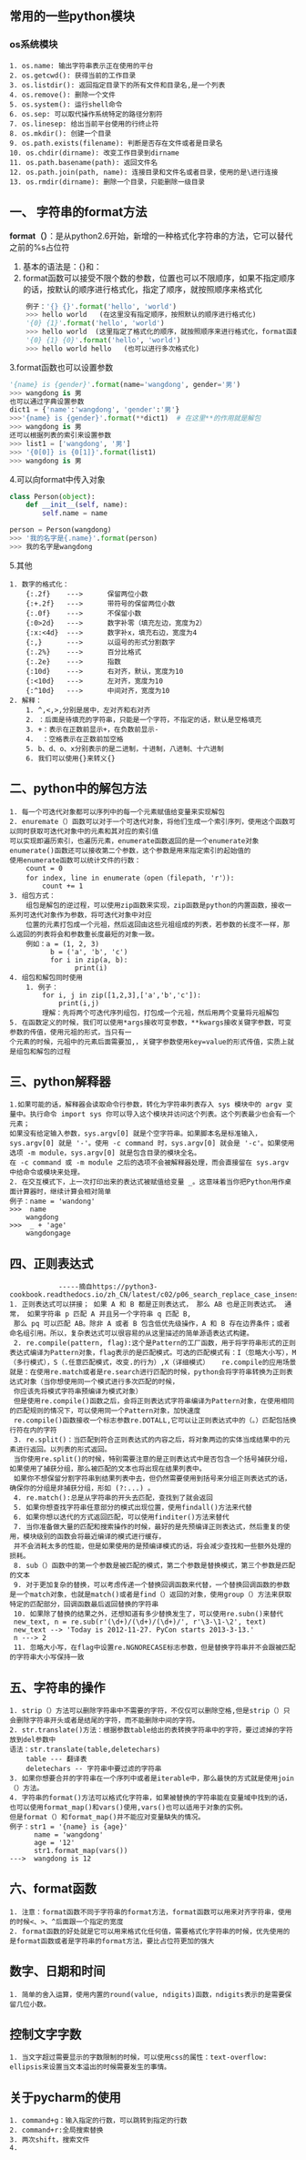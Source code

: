 ## 常用的一些python模块
### os系统模块
	1. os.name: 输出字符串表示正在使用的平台
	2. os.getcwd(): 获得当前的工作目录
	3. os.listdir(): 返回指定目录下的所有文件和目录名,是一个列表
	4. os.remove(): 删除一个文件
	5. os.system(): 运行shell命令
	6. os.sep: 可以取代操作系统特定的路径分割符
	7. os.linesep: 给出当前平台使用的行终止符
	8. os.mkdir(): 创建一个目录
	9. os.path.exists(filename): 判断是否存在文件或者是目录名
	10. os.chdir(dirname): 改变工作目录到dirname
	11. os.path.basename(path): 返回文件名
	12. os.path.join(path, name): 连接目录和文件名或者目录，使用的是\进行连接
	13. os.rmdir(dirname): 删除一个目录，只能删除一级目录
## 一、 字符串的format方法
**format（）**：是从python2.6开始，新增的一种格式化字符串的方法，它可以替代之前的%s占位符

1. 基本的语法是：{}和：
2. format函数可以接受不限个数的参数，位置也可以不限顺序，如果不指定顺序的话，按默认的顺序进行格式化，指定了顺序，就按照顺序来格式化

```python
	例子：'{} {}'.format('hello', 'world')
	>>> hello world   (在这里没有指定顺序，按照默认的顺序进行格式化)
	'{0} {1}'.format('hello', 'world')
	>>> hello world  (这里指定了格式化的顺序，就按照顺序来进行格式化，format函数中第一个参数的索引值是0，以此类推)
	'{0} {1} {0}'.format('hello', 'world')
	>>> hello world hello   (也可以进行多次格式化)
```

3.format函数也可以设置参数

```python
'{name} is {gender}'.format(name='wangdong', gender='男')
>>> wangdong is 男
也可以通过字典设置参数
dict1 = {'name':'wangdong', 'gender':'男'}
>>>'{name} is {gender}'.format(**dict1)  # 在这里**的作用就是解包
>>> wangdong is 男
还可以根据列表的索引来设置参数
>>> list1 = ['wangdong', '男']
>>> '{0[0]} is {0[1]}'.format(list1)
>>> wangdong is 男
```

4.可以向format中传入对象

```python
class Person(object):
	def __init__(self, name):
		self.name = name

person = Person(wangdong)
>>> '我的名字是{.name}'.format(person)
>>> 我的名字是wangdong
```

5.其他

	1. 数字的格式化：
		{:.2f}    --->      保留两位小数
		{:+.2f}   --->      带符号的保留两位小数
		{:.0f}    --->      不保留小数
		{:0>2d}   --->      数字补零（填充左边，宽度为2）
		{:x:<4d}  --->      数字补x，填充右边，宽度为4
		{:,}      --->      以逗号的形式分割数字
		{:.2%}    --->      百分比格式
		{:.2e}    --->      指数
		{:10d}    --->      右对齐，默认，宽度为10
		{:<10d}   --->      左对齐，宽度为10
		{:^10d}   --->      中间对齐，宽度为10
	2. 解释：
		1. ^,<,>,分别是居中，左对齐和右对齐
		2. ：后面是待填充的字符串，只能是一个字符，不指定的话，默认是空格填充
		3. +：表示在正数前显示+，在负数前显示-
		4.  ：空格表示在正数前加空格
		5. b、d、o、x分别表示的是二进制，十进制，八进制、十六进制
		6. 我们可以使用{}来转义{} 
## 二、python中的解包方法
	1. 每一个可迭代对象都可以序列中的每一个元素赋值给变量来实现解包
	2. enuremate（）函数可以对于一个可迭代对象，将他们生成一个索引序列，使用这个函数可以同时获取可迭代对象中的元素和其对应的索引值
	可以实现即遍历索引，也遍历元素，enumerate函数返回的是一个enumerate对象
	enumerate()函数还可以接收第二个参数，这个参数是用来指定索引的起始值的
	使用enumerate函数可以统计文件的行数：
		count = 0
		for index, line in enumerate（open（filepath, 'r'）):
			count += 1
	3. 组包方式：
		组包是解包的逆过程，可以使用zip函数来实现，zip函数是python的内置函数，接收一系列可迭代对象作为参数，将可迭代对象中对应
		位置的元素打包成一个元祖，然后返回由这些元祖组成的列表，若参数的长度不一样，那么返回的列表将会和参数重长度最短的对象一致。
		例如：a = (1, 2, 3)
			  b = ('a', 'b', 'c')
			  for i in zip(a, b):
			  		print(i) 
	4. 组包和解包同时使用
		1. 例子：
			for i, j in zip([1,2,3],['a','b','c']):
				print(i,j)
			理解：先将两个可迭代序列组包，打包成一个元祖，然后用两个变量将元祖解包
	5. 在函数定义的时候，我们可以使用*args接收可变参数，**kwargs接收关键字参数，可变参数的传值，使用元祖的形式，当只有一
	个元素的时候，元祖中的元素后面需要加,，关键字参数使用key=value的形式传值，实质上就是组包和解包的过程
## 三、python解释器
	1.如果可能的话，解释器会读取命令行参数，转化为字符串列表存入 sys 模块中的 argv 变量中。执行命令 import sys 你可以导入这个模块并访问这个列表。这个列表最少也会有一个元素；
	如果没有给定输入参数，sys.argv[0] 就是个空字符串。如果脚本名是标准输入，sys.argv[0] 就是 '-'。使用 -c command 时，sys.argv[0] 就会是 '-c'。如果使用选项 -m module，sys.argv[0] 就是包含目录的模块全名。
	在 -c command 或 -m module 之后的选项不会被解释器处理，而会直接留在 sys.argv 中给命令或模块来处理。	
	2. 在交互模式下，上一次打印出来的表达式被赋值给变量 _。这意味着当你把Python用作桌面计算器时，继续计算会相对简单
	例子：name = 'wandong'
	>>>  name
		wangdong
	>>>  _ + 'age'
		wangdongage
## 四、正则表达式
				-----摘自https://python3-cookbook.readthedocs.io/zh_CN/latest/c02/p06_search_replace_case_insensitive.html
	1. 正则表达式可以拼接； 如果 A 和 B 都是正则表达式， 那么 AB 也是正则表达式。 通常， 如果字符串 p 匹配 A 并且另一个字符串 q 匹配 B, 
	 那么 pq 可以匹配 AB。除非 A 或者 B 包含低优先级操作，A 和 B 存在边界条件；或者命名组引用。所以，复杂表达式可以很容易的从这里描述的简单源语表达式构建。
	 2. re.compile(pattern, flag):这个是Pattern的工厂函数，用于将字符串形式的正则表达式编译为Pattern对象，flag表示的是匹配模式。可选的匹配模式有：I（忽略大小写），M（多行模式），S（.任意匹配模式，改变.的行为）,X（详细模式）	re.compile的应用场景就是：在使用re.match或者是re.search进行匹配的时候，python会将字符串转换为正则表达式对象（当你想使用同一个模式进行多次匹配的时候，
	 你应该先将模式字符串预编译为模式对象）
	 但是使用re.compile()函数之后，会将正则表达式字符串编译为Pattern对象，在使用相同的匹配规则的情况下，可以使用同一个Pattern对象，加快速度
	 re.compile()函数接收一个标志参数re.DOTALL,它可以让正则表达式中的（。）匹配包括换行符在内的字符
	 3. re.split()：当匹配到符合正则表达式的内容之后，将对象两边的实体当成结果中的元素进行返回。以列表的形式返回。
	 当你使用re.split()的时候，特别需要注意的是正则表达式中是否包含一个括号捕获分组，如果使用了捕获分组，那么被匹配的文本也将出现在结果列表中。
	 如果你不想保留分割字符串到结果列表中去，但仍然需要使用到括号来分组正则表达式的话， 确保你的分组是非捕获分组，形如 (?:...) 。
	 4. re.match():总是从字符串的开头去匹配，查找到了就会返回
	 5. 如果你想查找字符串任意部分的模式出现位置，使用findall()方法来代替
	 6. 如果你想以迭代的方式返回匹配，可以使用finditer()方法来替代
	 7. 当你准备做大量的匹配和搜索操作的时候，最好的是先预编译正则表达式，然后重复的使用，模块级别的函数会将最近编译的模式进行缓存，
	 并不会消耗太多的性能，但是如果使用的是预编译模式的话，将会减少查找和一些额外处理的损耗。
	 8. sub（）函数中的第一个参数是被匹配的模式，第二个参数是替换模式，第三个参数是匹配的文本
	 9. 对于更加复杂的替换，可以考虑传递一个替换回调函数来代替，一个替换回调函数的参数是一个match对象，也就是match()或者是find（）返回的对象，使用group（）方法来获取特定的匹配部分，回调函数最后返回替换的字符串
	 10. 如果除了替换的结果之外，还想知道有多少替换发生了，可以使用re.subn()来替代
	 new_text, n = re.sub(r'(\d+)/(\d+)/(\d+)/', r'\3-\1-\2', text)
	 new_text --> 'Today is 2012-11-27. PyCon starts 2013-3-13.'
	 n ---> 2
	 11. 忽略大小写，在flag中设置re.NGNORECASE标志参数，但是替换字符串并不会跟被匹配的字符串大小写保持一致
## 五、字符串的操作
	1. strip（）方法可以删除字符串中不需要的字符，不仅仅可以删除空格,但是strip（）只会删除字符串开头或者是结尾的字符，而不能删除中间的字符。
	2. str.translate()方法：根据参数table给出的表转换字符串中的字符，要过滤掉的字符放到del参数中
	语法：str.translate(table,deletechars)
		table --- 翻译表
		deletechars -- 字符串中要过滤的字符串
	3. 如果你想要合并的字符串在一个序列中或者是iterable中，那么最快的方式就是使用join（）方法。
	4. 字符串的format()方法可以格式化字符串，如果被替换的字符串能在变量域中找到的话，也可以使用format_map()和vars()使用,vars()也可以适用于对象的实例。
	但是format（）和format_map()并不能应对变量缺失的情况。
	例子：str1 = '{name} is {age}'
		  name = 'wangdong'
		  age = '12'
		  str1.format_map(vars())
	--->  wangdong is 12
## 六、format函数
	1. 注意：format函数不同于字符串的format方法，format函数可以用来对齐字符串，使用的时候<、>、^后面跟一个指定的宽度
	2. format函数的好处就是它可以用来格式化任何值，需要格式化字符串的时候，优先使用的是format函数或者是字符串的format方法，要比占位符更加的强大
## 数字、日期和时间
	1. 简单的舍入运算，使用内置的round(value, ndigits)函数，ndigits表示的是需要保留几位小数。
## 控制文字字数
	1. 当文字超过需要显示的字数限制的时候，可以使用css的属性：text-overflow: ellipsis来设置当文本溢出的时候需要发生的事情。
## 关于pycharm的使用
	1. command+g：输入指定的行数，可以跳转到指定的行数
	2. command+r:全局搜索替换
	3. 两次shift，搜索文件
	4. 